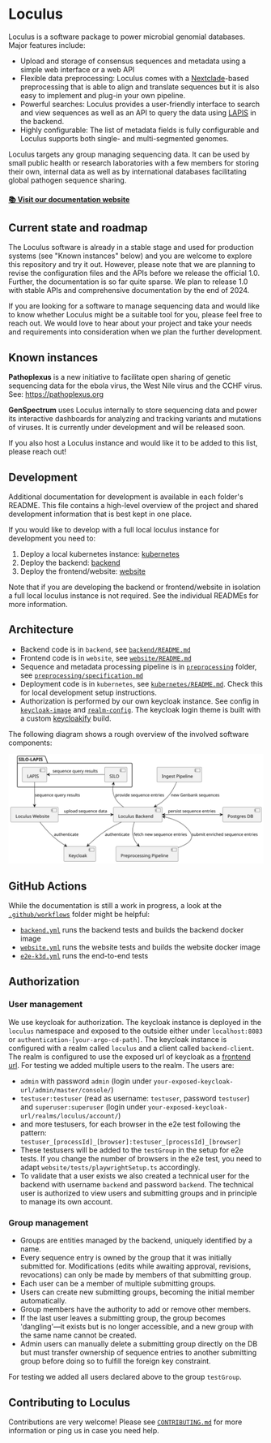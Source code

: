 # Loculus

Loculus is a software package to power microbial genomial databases. Major features include:

- Upload and storage of consensus sequences and metadata using a simple web interface or a web API
- Flexible data preprocessing: Loculus comes with a [Nextclade](https://clades.nextstrain.org)-based preprocessing that is able to align and translate sequences but it is also easy to implement and plug-in your own pipeline.
- Powerful searches: Loculus provides a user-friendly interface to search and view sequences as well as an API to query the data using [LAPIS](https://github.com/GenSpectrum/LAPIS) in the backend.
- Highly configurable: The list of metadata fields is fully configurable and Loculus supports both single- and multi-segmented genomes.

Loculus targets any group managing sequencing data. It can be used by small public health or research laboratories with a few members for storing their own, internal data as well as by international databases facilitating global pathogen sequence sharing.

#### [📚 Visit our documentation website](https://docs-main.loculus.org/)

## Current state and roadmap

The Loculus software is already in a stable stage and used for production systems (see "Known instances" below) and you are welcome to explore this repository and try it out. However, please note that we are planning to revise the configuration files and the APIs before we release the official 1.0. Further, the documentation is so far quite sparse. We plan to release 1.0 with stable APIs and comprehensive documentation by the end of 2024.

If you are looking for a software to manage sequencing data and would like to know whether Loculus might be a suitable tool for you, please feel free to reach out. We would love to hear about your project and take your needs and requirements into consideration when we plan the further development.

## Known instances

**Pathoplexus** is a new initiative to facilitate open sharing of genetic sequencing data for the ebola virus, the West Nile virus and the CCHF virus. See: https://pathoplexus.org

**GenSpectrum** uses Loculus internally to store sequencing data and power its interactive dashboards for analyzing and tracking variants and mutations of viruses. It is currently under development and will be released soon.

If you also host a Loculus instance and would like it to be added to this list, please reach out!

## Development

Additional documentation for development is available in each folder's README. This file contains a high-level overview of the project and shared development information that is best kept in one place.

If you would like to develop with a full local loculus instance for development you need to:

1. Deploy a local kubernetes instance: [kubernetes](/kubernetes/README.md)
2. Deploy the backend: [backend](/backend/README.md)
3. Deploy the frontend/website: [website](/website/README.md)

Note that if you are developing the backend or frontend/website in isolation a full local loculus instance is not required. See the individual READMEs for more information.

## Architecture

- Backend code is in `backend`, see [`backend/README.md`](/backend/README.md)
- Frontend code is in `website`, see [`website/README.md`](/website/README.md)
- Sequence and metadata processing pipeline is in [`preprocessing`](/preprocessing) folder, see [`preprocessing/specification.md`](/preprocessing/specification.md)
- Deployment code is in `kubernetes`, see [`kubernetes/README.md`](/kubernetes/README.md).
  Check this for local development setup instructions.
- Authorization is performed by our own keycloak instance. See config in [`keycloak-image`](kubernetes/loculus/templates/keycloak-deployment.yaml) and [`realm-config`](kubernetes/loculus/templates/keycloak-config-map.yaml). The keycloak login theme is built with a custom [keycloakify](keycloak/keycloakify) build.

The following diagram shows a rough overview of the involved software components:

![architecture](./backend/docs/plantuml/architectureOverview.svg)

## GitHub Actions

While the documentation is still a work in progress, a look at the [`.github/workflows`](/.github/workflows) folder might be helpful:

- [`backend.yml`](/.github/workflows/backend.yml) runs the backend tests and builds the backend docker image
- [`website.yml`](/.github/workflows/website.yml) runs the website tests and builds the website docker image
- [`e2e-k3d.yml`](/.github/workflows/e2e-k3d.yml) runs the end-to-end tests

## Authorization

### User management

We use keycloak for authorization. The keycloak instance is deployed in the `loculus` namespace and exposed to the outside either under `localhost:8083` or `authentication-[your-argo-cd-path]`. The keycloak instance is configured with a realm called `loculus` and a client called `backend-client`. The realm is configured to use the exposed url of keycloak as a [frontend url](https://www.keycloak.org/server/hostname).
For testing we added multiple users to the realm. The users are:

- `admin` with password `admin` (login under `your-exposed-keycloak-url/admin/master/console/`)
- `testuser:testuser` (read as username: `testuser`, password `testuser`) and `superuser:superuser` (login under `your-exposed-keycloak-url/realms/loculus/account/`)
- and more testusers, for each browser in the e2e test following the pattern: `testuser_[processId]_[browser]:testuser_[processId]_[browser]`
- These testusers will be added to the `testGroup` in the setup for e2e tests. If you change the number of browsers in the e2e test, you need to adapt `website/tests/playwrightSetup.ts` accordingly.
- To validate that a user exists we also created a technical user for the backend with username `backend` and password `backend`. The technical user is authorized to view users and submitting groups and in principle to manage its own account.

### Group management

- Groups are entities managed by the backend, uniquely identified by a name.
- Every sequence entry is owned by the group that it was initially submitted for. Modifications (edits while awaiting approval, revisions, revocations) can only be made by members of that submitting group.
- Each user can be a member of multiple submitting groups.
- Users can create new submitting groups, becoming the initial member automatically.
- Group members have the authority to add or remove other members.
- If the last user leaves a submitting group, the group becomes 'dangling'—it exists but is no longer accessible, and a new group with the same name cannot be created.
- Admin users can manually delete a submitting group directly on the DB but must transfer ownership of sequence entries to another submitting group before doing so to fulfill the foreign key constraint.

For testing we added all users declared above to the group `testGroup`.

## Contributing to Loculus

Contributions are very welcome!
Please see [`CONTRIBUTING.md`](https://github.com/loculus-project/loculus/blob/main/CONTRIBUTING.md)
for more information or ping us in case you need help.
